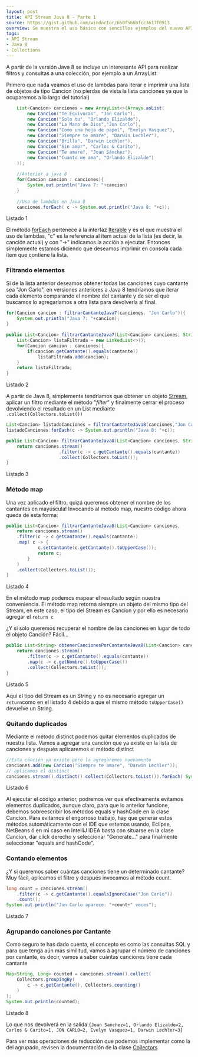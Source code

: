 ```yaml
---
layout: post
title: API Stream Java 8 - Parte 1
source: https://gist.github.com/windoctor/650f566bfcc3617f0913
overview: Se muestra el uso básico con sencillos ejemplos del nuevo API Stream de Java 8.
tags:
- API Stream
- Java 8
- Collections
---
```



A partir de la versión Java 8 se incluye un interesante API para realizar filtros y consultas a una colección, por ejemplo a un ArrayList.

Primero que nada veamos el uso de lambdas para iterar e imprimir una lista de objetos de tipo Cancion (no pierdas de vista la lista canciones ya que la ocuparemos a lo largo del tutorial)

```java
	List<Cancion> canciones = new ArrayList<>(Arrays.asList(
		new Cancion("Te Equivocas", "Jon Carlo"),
		new Cancion("Solo tu", "Orlando Elizalde"),
		new Cancion("La Mano de Dios","Jon Carlo"),
		new Cancion("Como una hoja de papel", "Evelyn Vasquez"),
		new Cancion("Siempre te amare", "Darwin Lechler"),
		new Cancion("Brilla", "Darwin Lechler"),
		new Cancion("Sin amor", "Carlos & Carito"),
		new Cancion("Te amare", "Joan Sánchez"),
		new Cancion("Cuanto me ama", "Orlando Elizalde")
	));
		
	//Anterior a java 8
	for(Cancion cancion : canciones){
		System.out.println("Java 7: "+cancion)
	}
	
	//Uso de lambdas en Java 8
	canciones.forEach( c -> System.out.println("Java 8: "+c));
```

<p class="codigo">
Listado 1
</p>


El método [forEach](https://docs.oracle.com/javase/8/docs/api/java/lang/Iterable.html#forEach-java.util.function.Consumer-) pertenece a la interfaz [Iterable](https://docs.oracle.com/javase/8/docs/api/java/lang/Iterable.html) y es el que muestra el uso de lambdas, "c" es la referencia al item actual de la lista (es decir, la canción actual) y con "->" indicamos la acción a ejecutar. Entonces simplemente estamos diciendo que deseamos imprimir en consola cada item que contiene la lista.



### Filtrando elementos


Si de la lista anterior deseamos obtener todas las canciones cuyo cantante sea "Jon Carlo", en versiones anteriores a Java 8 tendríamos que iterar cada elemento comparando el nombre del cantante y de ser el que buscamos lo agregaríamos a otra lista para devolverla al final.


```java
for(Cancion cancion : filtrarCantanteJava7(canciones, "Jon Carlo")){
	System.out.println("Java 7: "+cancion);
}
							
public List<Cancion> filtrarCantanteJava7(List<Cancion> canciones, String cantante){
	List<Cancion> listaFiltrada = new LinkedList<>();
	for(Cancion cancion : canciones){
		if(cancion.getCantante().equals(cantante))
			listaFiltrada.add(cancion);
	}
	return listaFiltrada;
}	
```

<p class="codigo">
Listado 2
</p>

A partir de Java 8, simplemente tendríamos que obtener un objeto [Stream](https://docs.oracle.com/javase/8/docs/api/java/util/stream/Stream.html), aplicar un filtro mediante el método "*filter*" y finalmente cerrar el proceso devolviendo el resultado en un List mediante `.collect(Collectors.toList())`


```java
List<Cancion> listadoCanciones = filtrarCantanteJava8(canciones,"Jon Carlo");
listadoCanciones.forEach(c -> System.out.println("Java 8: "+c));

public List<Cancion> filtrarCantanteJava8(List<Cancion> canciones, String cantante){
	return canciones.stream()
	                .filter(c -> c.getCantante().equals(cantante))
	                .collect(Collectors.toList());
}
```
<p class="codigo">
Listado 3
</p>


### Método map

Una vez aplicado el filtro, quizá queremos obtener el nombre de los cantantes en mayúscula! Invocando al método map, nuestro código ahora queda de esta forma:


```java
public List<Cancion> filtrarCantanteJava8(List<Cancion> canciones, 												String cantante){
	return canciones.stream()
	.filter(c -> c.getCantante().equals(cantante))
	.map( c -> {
			c.setCantante(c.getCantante().toUpperCase());
			return c;
		}
	)
	.collect(Collectors.toList());
} 
```

<p class="codigo">
Listado 4
</p>

En el método map podemos mapear el resultado según nuestra conveniencia. El método map retorna siempre un objeto del mismo tipo del Stream, en este caso, el tipo del Stream es Cancion y por ello es necesario agregar el `return c`

¿Y si solo queremos recuperar el nombre de las canciones en lugar de todo el objeto Canción? Fácil...


```java
public List<String> obtenerCancionesPorCantanteJava8(List<Cancion> canciones, String cantante){
	return canciones.stream()
		.filter(c -> c.getCantante().equals(cantante))
		.map(c -> c.getNombre().toUpperCase())
		.collect(Collectors.toList());
}
```

<p class="codigo">
Listado 5
</p>

Aquí el tipo del Stream es un String y no es necesario agregar un `return`como en el listado 4 debido a que el mismo método `toUpperCase()` devuelve un String.

### Quitando duplicados
Mediante el método distinct podemos quitar elementos duplicados de nuestra lista. Vamos a agregar una canción que ya existe en la lista de canciones y después aplicaremos el método distinct

```java
//Esta canción ya existe pero la agregaremos nuevamente
canciones.add(new Cancion("Siempre te amare", "Darwin Lechler"));
// aplicamos el distinct
canciones.stream().distinct().collect(Collectors.toList()).forEach( System.out::println);
```
<p class="codigo">
Listado 6
</p>

Al ejecutar el código anterior, podremos ver que efectivamente evitamos elementos duplicados, aunque claro, para que lo anterior funcione, debemos sobreescribir los métodos equals y hashCode en la clase Cancion. Para evitarnos el engorroso trabajo, hay que generar estos métodos automáticamente con el IDE que estemos usando, Eclipse, NetBeans ó en mi caso en IntelliJ IDEA basta con situarse en la clase Cancion, dar click derecho y seleccionar "Generate..." para finalmente seleccionar "equals and hashCode". 

### Contando elementos
¿Y si queremos saber cuántas canciones tiene un determinado cantante? Muy fácil, aplicamos el filtro y después invocamos al método count.

```java
long count = canciones.stream()
	.filter(c -> c.getCantante().equalsIgnoreCase("Jon Carlo"))
	.count();
System.out.println("Jon Carlo aparece: "+count+" veces");
```
<p class="codigo">
Listado 7
</p>

### Agrupando canciones por Cantante
Como seguro te has dado cuenta, el concepto es como las consultas SQL y para que tenga aún más similitud, vamos a agrupar el número de canciones por cantante, es decir, vamos a saber cuántas canciones tiene cada cantante

```java
Map<String, Long> counted = canciones.stream().collect(
	Collectors.groupingBy( 
		c -> c.getCantante(), Collectors.counting()
	)
);
System.out.println(counted);
```
<p class="codigo">
Listado 8
</p>

Lo que nos devolverá en la salida
`{Joan Sanchez=1, Orlando Elizalde=2, Carlos & Carito=1, JON CARLO=2, Evelyn Vasquez=1, Darwin Lechler=3}`

Para ver más operaciones de reducción que podemos implementar como la del agrupado, revisen la documentación de la clase [Collectors](https://docs.oracle.com/javase/8/docs/api/java/util/stream/Collectors.html)
